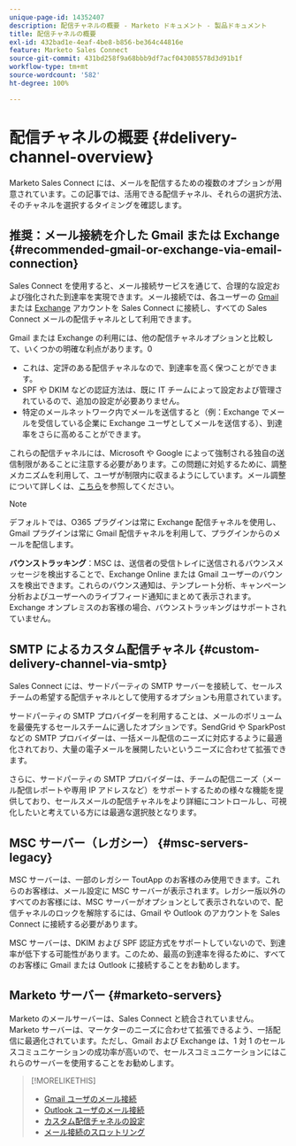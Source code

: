 ```yaml
---
unique-page-id: 14352407
description: 配信チャネルの概要 - Marketo ドキュメント - 製品ドキュメント
title: 配信チャネルの概要
exl-id: 432bad1e-4eaf-4be8-b856-be364c44816e
feature: Marketo Sales Connect
source-git-commit: 431bd258f9a68bbb9df7acf043085578d3d91b1f
workflow-type: tm+mt
source-wordcount: '582'
ht-degree: 100%

---
```


# 配信チャネルの概要 {#delivery-channel-overview}

Marketo Sales Connect には、メールを配信するための複数のオプションが用意されています。この記事では、活用できる配信チャネル、それらの選択方法、そのチャネルを選択するタイミングを確認します。

## 推奨：メール接続を介した Gmail または Exchange {#recommended-gmail-or-exchange-via-email-connection}

Sales Connect を使用すると、メール接続サービスを通じて、合理的な設定および強化された到達率を実現できます。メール接続では、各ユーザーの [Gmail](/help/marketo/product-docs/marketo-sales-connect/email-plugins/gmail/email-connection-for-gmail-users.md) または [Exchange](/help/marketo/product-docs/marketo-sales-connect/email-plugins/msc-for-outlook/email-connection-for-outlook-users.md) アカウントを Sales Connect に接続し、すべての Sales Connect メールの配信チャネルとして利用できます。

Gmail または Exchange の利用には、他の配信チャネルオプションと比較して、いくつかの明確な利点があります。0

* これは、定評のある配信チャネルなので、到達率を高く保つことができます。
* SPF や DKIM などの認証方法は、既に IT チームによって設定および管理されているので、追加の設定が必要ありません。
* 特定のメールネットワーク内でメールを送信すると（例：Exchange でメールを受信している企業に Exchange ユーザとしてメールを送信する）、到達率をさらに高めることができます。

これらの配信チャネルには、Microsoft や Google によって強制される独自の送信制限があることに注意する必要があります。この問題に対処するために、調整メカニズムを利用して、ユーザが制限内に収まるようにしています。メール調整について詳しくは、[こちら](/help/marketo/product-docs/marketo-sales-connect/email/email-delivery/email-connection-throttling.md)を参照してください。

>[!NOTE]
>
>デフォルトでは、O365 プラグインは常に Exchange 配信チャネルを使用し、Gmail プラグインは常に Gmail 配信チャネルを利用して、プラグインからのメールを配信します。

**バウンストラッキング**：MSC は、送信者の受信トレイに送信されるバウンスメッセージを検出することで、Exchange Online または Gmail ユーザーのバウンスを検出できます。これらのバウンス通知は、テンプレート分析、キャンペーン分析およびユーザーへのライブフィード通知にまとめて表示されます。Exchange オンプレミスのお客様の場合、バウンストラッキングはサポートされていません。

## SMTP によるカスタム配信チャネル {#custom-delivery-channel-via-smtp}

Sales Connect には、サードパーティの SMTP サーバーを接続して、セールスチームの希望する配信チャネルとして使用するオプションも用意されています。

サードパーティの SMTP プロバイダーを利用することは、メールのボリュームを最優先するセールスチームに適したオプションです。SendGrid や SparkPost などの SMTP プロバイダーは、一括メール配信のニーズに対応するように最適化されており、大量の電子メールを展開したいというニーズに合わせて拡張できます。

さらに、サードパーティの SMTP プロバイダーは、チームの配信ニーズ（メール配信レポートや専用 IP アドレスなど）をサポートするための様々な機能を提供しており、セールスメールの配信チャネルをより詳細にコントロールし、可視化したいと考えている方には最適な選択肢となります。

## MSC サーバー（レガシー） {#msc-servers-legacy}

MSC サーバーは、一部のレガシー ToutApp のお客様のみ使用できます。これらのお客様は、メール設定に MSC サーバーが表示されます。レガシー版以外のすべてのお客様には、MSC サーバーがオプションとして表示されないので、配信チャネルのロックを解除するには、Gmail や Outlook のアカウントを Sales Connect に接続する必要があります。

MSC サーバーは、DKIM および SPF 認証方式をサポートしていないので、到達率が低下する可能性があります。このため、最高の到達率を得るために、すべてのお客様に Gmail または Outlook に接続することをお勧めします。

## Marketo サーバー {#marketo-servers}

Marketo のメールサーバーは、Sales Connect と統合されていません。Marketo サーバーは、マーケターのニーズに合わせて拡張できるよう、一括配信に最適化されています。ただし、Gmail および Exchange は、1 対 1 のセールスコミュニケーションの成功率が高いので、セールスコミュニケーションにはこれらのサーバーを使用することをお勧めします。

>[!MORELIKETHIS]
>
>* [Gmail ユーザのメール接続](/help/marketo/product-docs/marketo-sales-connect/email-plugins/gmail/email-connection-for-gmail-users.md)
>* [Outlook ユーザのメール接続](/help/marketo/product-docs/marketo-sales-connect/email-plugins/msc-for-outlook/email-connection-for-outlook-users.md)
>* [カスタム配信チャネルの設定](/help/marketo/product-docs/marketo-sales-connect/email/email-delivery/setting-up-a-custom-delivery-channel.md)
>* [メール接続のスロットリング](/help/marketo/product-docs/marketo-sales-connect/email/email-delivery/email-connection-throttling.md)

